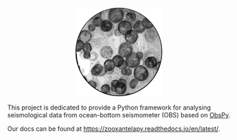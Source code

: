 <span style="display:block;text-align:center">![image](images/zooxantela_toolkit_logo_mini.png)

This project is dedicated to provide a Python framework for analysing seismological data from ocean-bottom seismometer (OBS) based on [ObsPy](https://github.com/obspy/obspy/wiki).

Our docs can be found at https://zooxantelapy.readthedocs.io/en/latest/.